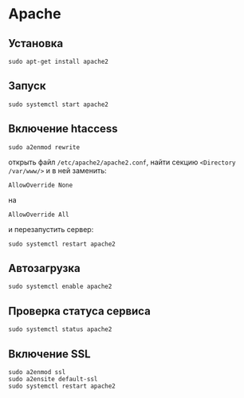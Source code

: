 # Apache

## Установка

    sudo apt-get install apache2

## Запуск

    sudo systemctl start apache2

## Включение htaccess

    sudo a2enmod rewrite

открыть файл `/etc/apache2/apache2.conf`, найти секцию `<Directory /var/www/>` и в ней заменить:

    AllowOverride None

на

    AllowOverride All

и перезапустить сервер:

    sudo systemctl restart apache2

## Автозагрузка

    sudo systemctl enable apache2

## Проверка статуса сервиса

    sudo systemctl status apache2

## Включение SSL

    sudo a2enmod ssl
    sudo a2ensite default-ssl
    sudo systemctl restart apache2
